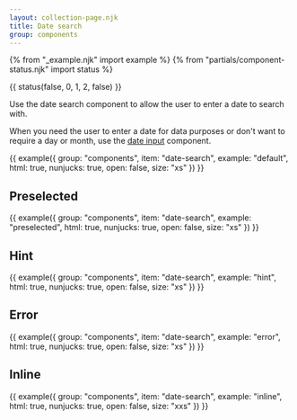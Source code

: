 ```yaml
---
layout: collection-page.njk
title: Date search
group: components
---
```


{% from "_example.njk" import example %}
{% from "partials/component-status.njk" import status %}

{{ status(false, 0, 1, 2, false) }}

Use the date search component to allow the user to enter a date to search with.

When you need the user to enter a date for data purposes or don't want to require a day or month, use the [date input](/design-system/components/date-input/) component.

{{ example({ group: "components", item: "date-search", example: "default", html: true, nunjucks: true, open: false, size: "xs" }) }}

## Preselected

{{ example({ group: "components", item: "date-search", example: "preselected", html: true, nunjucks: true, open: false, size: "xs" }) }}

## Hint

{{ example({ group: "components", item: "date-search", example: "hint", html: true, nunjucks: true, open: false, size: "xs" }) }}

## Error

{{ example({ group: "components", item: "date-search", example: "error", html: true, nunjucks: true, open: false, size: "xs" }) }}

## Inline

{{ example({ group: "components", item: "date-search", example: "inline", html: true, nunjucks: true, open: false, size: "xxs" }) }}
